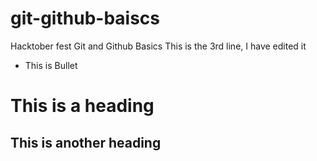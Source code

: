 # git-github-baiscs
Hacktober fest Git and Github Basics
This is the 3rd line, I have edited it
- This is Bullet

# This is a heading

## This is another heading 